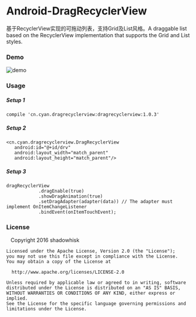 # Android-DragRecyclerView
基于RecyclerView实现的可拖动列表，支持Grid及List风格。A draggable list based on the RecyclerView implementation that supports the Grid and List styles.

### Demo

![demo](http://i.imgur.com/0l8Dnbx.gif)


### Usage

##### Setup 1
    compile 'cn.cyan.dragrecyclerview:dragrecyclerview:1.0.3'

##### Setup 2

    <cn.cyan.dragrecyclerview.DragRecyclerView
       android:id="@+id/drv"
       android:layout_width="match_parent"
       android:layout_height="match_parent"/>

##### Setup 3

    dragRecyclerView
                .dragEnable(true)
                .showDragAnimation(true)
                .setDragAdapter(adapter(data)) // The adapter must implement OnItemChangeListener
                .bindEvent(onItemTouchEvent);

### License

    Copyright 2016 shadowhisk

    Licensed under the Apache License, Version 2.0 (the "License");
    you may not use this file except in compliance with the License.
    You may obtain a copy of the License at
    
      http://www.apache.org/licenses/LICENSE-2.0
    
    Unless required by applicable law or agreed to in writing, software
    distributed under the License is distributed on an "AS IS" BASIS,
    WITHOUT WARRANTIES OR CONDITIONS OF ANY KIND, either express or implied.
    See the License for the specific language governing permissions and
    limitations under the License.

